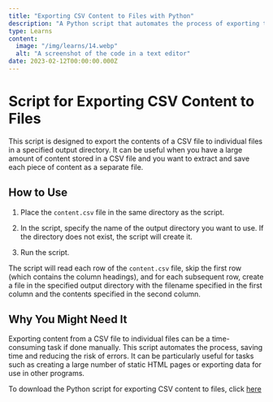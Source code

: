 ```yaml
---
title: "Exporting CSV Content to Files with Python"
description: "A Python script that automates the process of exporting the contents of a CSV file to individual files in a specified output directory."
type: Learns
content:
  image: "/img/learns/14.webp"
  alt: "A screenshot of the code in a text editor"
date: 2023-02-12T00:00:00.000Z
---
```


# Script for Exporting CSV Content to Files

This script is designed to export the contents of a CSV file to individual files in a specified output directory. It can be useful when you have a large amount of content stored in a CSV file and you want to extract and save each piece of content as a separate file.

## How to Use

1. Place the `content.csv` file in the same directory as the script.

2. In the script, specify the name of the output directory you want to use. If the directory does not exist, the script will create it.

3. Run the script.

The script will read each row of the `content.csv` file, skip the first row (which contains the column headings), and for each subsequent row, create a file in the specified output directory with the filename specified in the first column and the contents specified in the second column.

## Why You Might Need It

Exporting content from a CSV file to individual files can be a time-consuming task if done manually. This script automates the process, saving time and reducing the risk of errors. It can be particularly useful for tasks such as creating a large number of static HTML pages or exporting data for use in other programs.

To download the Python script for exporting CSV content to files, click [here](/files/csv-to-md.py)